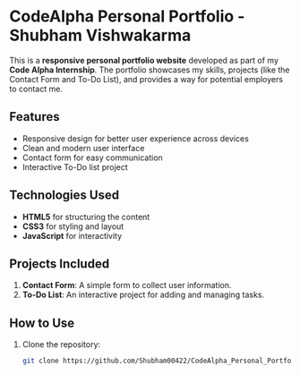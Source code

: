 # CodeAlpha Personal Portfolio - Shubham Vishwakarma

This is a **responsive personal portfolio website** developed as part of my **Code Alpha Internship**. The portfolio showcases my skills, projects (like the Contact Form and To-Do List), and provides a way for potential employers to contact me.

## Features
- Responsive design for better user experience across devices
- Clean and modern user interface
- Contact form for easy communication
- Interactive To-Do list project

## Technologies Used
- **HTML5** for structuring the content
- **CSS3** for styling and layout
- **JavaScript** for interactivity

## Projects Included
1. **Contact Form**: A simple form to collect user information.
2. **To-Do List**: An interactive project for adding and managing tasks.

## How to Use
1. Clone the repository:
   ```bash
   git clone https://github.com/Shubham00422/CodeAlpha_Personal_Portfolio.git
